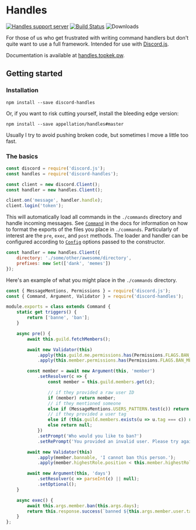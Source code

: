 # Handles

[![Handles support server](https://discordapp.com/api/guilds/251245211416657931/embed.png)](https://discord.gg/DPuaDvP)
[![Build Status](https://travis-ci.org/appellation/handles.svg?branch=master)](https://travis-ci.org/appellation/handles)
![Downloads](https://img.shields.io/npm/dt/discord-handles.svg)

For those of us who get frustrated with writing command handlers but don't quite want to use a full framework.  Intended for use with [Discord.js](https://github.com/hydrabolt/discord.js).

Documentation is available at [handles.topkek.pw](http://handles.topkek.pw).

## Getting started

### Installation

```xl
npm install --save discord-handles
```

Or, if you want to risk cutting yourself, install the bleeding edge version:

```xl
npm install --save appellation/handles#master
```

Usually I try to avoid pushing broken code, but sometimes I move a little too fast.

### The basics

```js
const discord = require('discord.js');
const handles = require('discord-handles');

const client = new discord.Client();
const handler = new handles.Client();

client.on('message', handler.handle);
client.login('token');
```

This will automatically load all commands in the `./commands` directory and handle incoming messages.  See [`Command`](https://handles.topkek.pw/modules/_structures_command_.html) in the docs for information on how to format the exports of the files you place in `./commands`.  Particularly of interest are the `pre`, `exec`, and `post` methods.  The loader and handler can be configured according to [`Config`](https://handles.topkek.pw/modules/_interfaces_config_.html) options passed to the constructor.

```js
const handler = new handles.Client({
    directory: './some/other/awesome/directory',
    prefixes: new Set(['dank', 'memes'])
});
```

Here's an example of what you might place in the `./commands` directory.
```js
const { MessageMentions, Permissions } = require('discord.js');
const { Command, Argument, Validator } = require('discord-handles');

module.exports = class extends Command {
    static get triggers() {
        return ['banne', 'ban'];
    }

    async pre() {
        await this.guild.fetchMembers();

        await new Validator(this)
            .apply(this.guild.me.permissions.has(Permissions.FLAGS.BAN_MEMBERS), 'I don\'t have permission to ban people.')
            .apply(this.member.permissions.has(Permissions.FLAGS.BAN_MEMBERS), 'You don\'t have permission to ban people.');

        const member = await new Argument(this, 'member')
            .setResolver(c => {
                const member = this.guild.members.get(c);

                // if they provided a raw user ID
                if (member) return member;
                // if they mentioned someone
                else if (MessageMentions.USERS_PATTERN.test(c)) return this.guild.members.get(c.match(MessageMentions.USERS_PATTERN)[1]);
                // if they provided a user tag
                else if (this.guild.members.exists(u => u.tag === c)) return this.guild.members.find(u => u.tag === c);
                else return null;
            })
            .setPrompt('Who would you like to ban?')
            .setRePrompt('You provided an invalid user. Please try again.');

        await new Validator(this)
            .apply(member.bannable, 'I cannot ban this person.');
            .apply(member.highestRole.position < this.member.highestRole.position, 'You cannot ban this person.')

        await new Argument(this, 'days')
            .setResolver(c => parseInt(c) || null);
            .setOptional();
    }

    async exec() {
        await this.args.member.ban(this.args.days);
        return this.response.success(`banned ${this.args.member.user.tag}`);
    }
};
```
